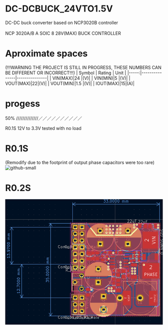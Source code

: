 # DC-DCBUCK_24VTO1.5V
DC-DC buck converter based on NCP3020B controller<br />
<br />
NCP 3020A/B A SOIC 8 28V(MAX) BUCK CONTROLLER


# Aproximate spaces
(!!!WARNING THE PROJECT IS STILL IN PROGRESS, THESE NUMBERS CAN BE DIFFERENT OR INCORRECT!!!)
| Symbol | Rating        | Unit        |
|-----:|---------------|---------------|
|  VIN(MAX)|24        |(V)|
|  VIN(MIN)|5    |(V)|
|  VOUT(MAX)|22|(V)|
|  VOUT(MIN)|1.5    |(V)|
|  IOUT(MAX)|15|(A)|
# progess
50%
//////////////／／／／／／／／／／

R0.1S 12V to 3.3V tested with no load 

# R0.1S 
(Remodify due to the footprint of output phase capacitors were too rare)
![github-small](https://cdn.discordapp.com/attachments/857047152684564523/1131997138944020490/IMG_20230618_083849.jpg)


# R0.2S 
![github-small](https://github.com/p8p671/DC-DCBUCK_24VTO1.5V/blob/main/New%20folder/Screenshot%202023-07-21%20125300.png)	
